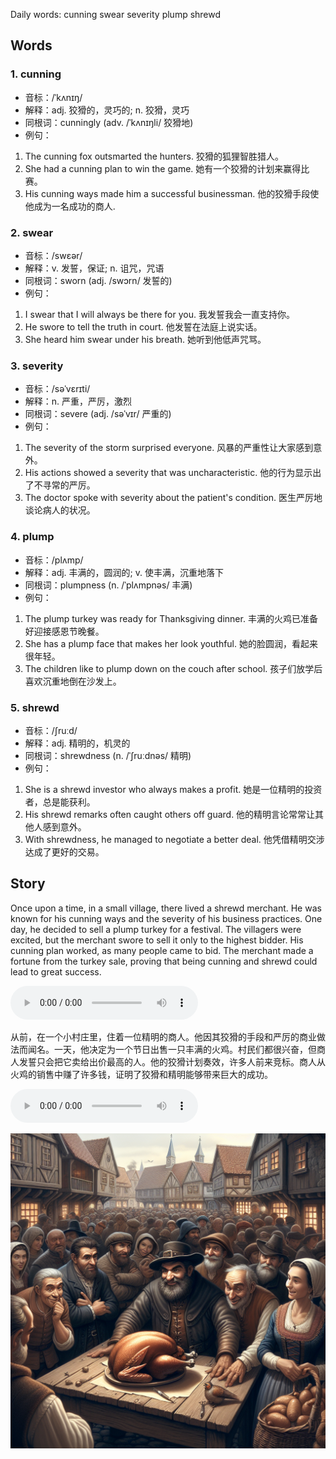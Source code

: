 Daily words: cunning swear severity plump shrewd

## Words
### 1. cunning
- 音标：/ˈkʌnɪŋ/ <span style="cursor: pointer;" onclick="document.getElementById('audio-player-1').play()"><i class="fas fa-volume-up"></i></span>
<audio id="audio-player-1" src="audios/words/cunning.mp3" style="display:none;"></audio>
- 解释：adj. 狡猾的，灵巧的; n. 狡猾，灵巧
- 同根词：cunningly (adv. /ˈkʌnɪŋli/ 狡猾地)
- 例句：
1. The cunning fox outsmarted the hunters.
   狡猾的狐狸智胜猎人。
2. She had a cunning plan to win the game.
   她有一个狡猾的计划来赢得比赛。
3. His cunning ways made him a successful businessman.
   他的狡猾手段使他成为一名成功的商人.

### 2. swear
- 音标：/swɛər/ <span style="cursor: pointer;" onclick="document.getElementById('audio-player-2').play()"><i class="fas fa-volume-up"></i></span>
<audio id="audio-player-2" src="audios/words/swear.mp3" style="display:none;"></audio>
- 解释：v. 发誓，保证; n. 诅咒，咒语
- 同根词：sworn (adj. /swɔrn/ 发誓的)
- 例句：
1. I swear that I will always be there for you.
   我发誓我会一直支持你。
2. He swore to tell the truth in court.
   他发誓在法庭上说实话。
3. She heard him swear under his breath.
   她听到他低声咒骂。

### 3. severity
- 音标：/səˈvɛrɪti/ <span style="cursor: pointer;" onclick="document.getElementById('audio-player-3').play()"><i class="fas fa-volume-up"></i></span>
<audio id="audio-player-3" src="audios/words/severity.mp3" style="display:none;"></audio>
- 解释：n. 严重，严厉，激烈
- 同根词：severe (adj. /səˈvɪr/ 严重的)
- 例句：
1. The severity of the storm surprised everyone.
   风暴的严重性让大家感到意外。
2. His actions showed a severity that was uncharacteristic.
   他的行为显示出了不寻常的严厉。
3. The doctor spoke with severity about the patient's condition.
   医生严厉地谈论病人的状况。

### 4. plump
- 音标：/plʌmp/ <span style="cursor: pointer;" onclick="document.getElementById('audio-player-4').play()"><i class="fas fa-volume-up"></i></span>
<audio id="audio-player-4" src="audios/words/plump.mp3" style="display:none;"></audio>
- 解释：adj. 丰满的，圆润的; v. 使丰满，沉重地落下
- 同根词：plumpness (n. /ˈplʌmpnəs/ 丰满)
- 例句：
1. The plump turkey was ready for Thanksgiving dinner.
   丰满的火鸡已准备好迎接感恩节晚餐。
2. She has a plump face that makes her look youthful.
   她的脸圆润，看起来很年轻。
3. The children like to plump down on the couch after school.
   孩子们放学后喜欢沉重地倒在沙发上。

### 5. shrewd
- 音标：/ʃruːd/ <span style="cursor: pointer;" onclick="document.getElementById('audio-player-5').play()"><i class="fas fa-volume-up"></i></span>
<audio id="audio-player-5" src="audios/words/shrewd.mp3" style="display:none;"></audio>
- 解释：adj. 精明的，机灵的
- 同根词：shrewdness (n. /ˈʃruːdnəs/ 精明)
- 例句：
1. She is a shrewd investor who always makes a profit.
   她是一位精明的投资者，总是能获利。
2. His shrewd remarks often caught others off guard.
   他的精明言论常常让其他人感到意外。
3. With shrewdness, he managed to negotiate a better deal.
   他凭借精明交涉达成了更好的交易。

## Story
Once upon a time, in a small village, there lived a shrewd merchant. He was known for his cunning ways and the severity of his business practices. One day, he decided to sell a plump turkey for a festival. The villagers were excited, but the merchant swore to sell it only to the highest bidder. His cunning plan worked, as many people came to bid. The merchant made a fortune from the turkey sale, proving that being cunning and shrewd could lead to great success.

<audio controls>
  <source src="./audios/story/2024-10-17-english.mp3" type="audio/mpeg">
  你的浏览器不支持音频元素。
</audio>
  

从前，在一个小村庄里，住着一位精明的商人。他因其狡猾的手段和严厉的商业做法而闻名。一天，他决定为一个节日出售一只丰满的火鸡。村民们都很兴奋，但商人发誓只会把它卖给出价最高的人。他的狡猾计划奏效，许多人前来竞标。商人从火鸡的销售中赚了许多钱，证明了狡猾和精明能够带来巨大的成功。

<audio controls>
  <source src="./audios/story/2024-10-17-chinese.mp3" type="audio/mpeg">
  你的浏览器不支持音频元素。
</audio>
  

![story](./images/2024-10-17.png)

